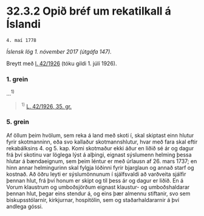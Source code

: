 # 32.3.2 Opið bréf um rekatilkall á Íslandi

`4. maí 1778`

_Íslensk lög 1. nóvember 2017 (útgáfa 147)._

Breytt með
[l. 42/1926](https://althingi.is/altext/stjt/1926.042.html) (tóku gildi 1. júlí 1926).

### 1. grein

…<sup>1)</sup> 

> <sup>1)</sup> [L. 42/1926, 35. gr.](https://althingi.is/altext/stjt/1926.042.html)

### 5. grein

Af öllum þeim hvölum, sem reka á land með skoti í, skal skiptast einn hlutur fyrir skotmanninn, eða svo kallaður skotmannshlutur, hvar með fara skal eftir rekabálksins 4. og 5. kap. Komi skotmaður ekki áður en liðið sé ár og dagur frá því skotinu var löglega lýst á alþingi, eignast sýslumenn helming þessa hlutar á bændaeignum, sem þeim léntur er með úrlausn af 26. mars 1737; en hinn annar helmingurinn skal fylgja lóðinni fyrir bjarglaun og annað starf og kostnað. Að öðru leyti er sýslumönnunum í sjálfsvaldi að varðveita sjálfir þennan hlut, frá því honum er skipt og til þess ár og dagur er liðið. En á Vorum klaustrum og umboðsjörðum eignast klaustur- og umboðshaldarar þennan hlut, þegar eins stendur á, og eins þær almennu stiftanir, svo sem biskupsstólarnir, kirkjurnar, hospitölin, sem og staðarhaldararnir á því andlega góssi.
